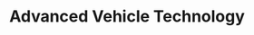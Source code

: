 ---
title: "Advanced Vehicle Technology"
url: /fort-collins/advanced-vehicle-technology/
shop: car repair
---